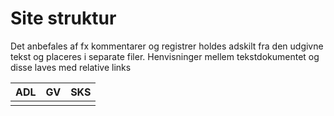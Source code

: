 # Site struktur

Det anbefales af fx kommentarer og registrer holdes adskilt fra den udgivne tekst og placeres i separate filer.
Henvisninger mellem tekstdokumentet og disse laves med relative links

| ADL | GV | SKS |
|-----|----|-----|
|     |    |     |
